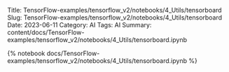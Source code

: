 Title: TensorFlow-examples/tensorflow_v2/notebooks/4_Utils/tensorboard
Slug: TensorFlow-examples/tensorflow_v2/notebooks/4_Utils/tensorboard
Date: 2023-06-11
Category: AI
Tags: AI
Summary: content/docs/TensorFlow-examples/tensorflow_v2/notebooks/4_Utils/tensorboard.ipynb

{% notebook docs/TensorFlow-examples/tensorflow_v2/notebooks/4_Utils/tensorboard.ipynb %}